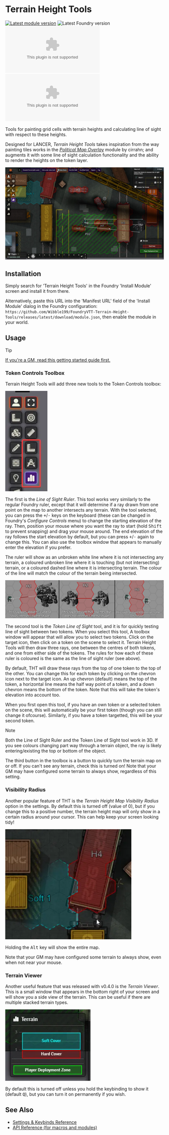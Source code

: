 # Terrain Height Tools

[![Latest module version](https://img.shields.io/badge/dynamic/json?url=https%3A%2F%2Fgithub.com%2FWibble199%2FFoundryVTT-Terrain-Height-Tools%2Freleases%2Flatest%2Fdownload%2Fmodule.json&query=%24.version&prefix=v&style=for-the-badge&label=module%20version)](https://github.com/Wibble199/FoundryVTT-Terrain-Height-Tools/releases/latest)
![Latest Foundry version](https://img.shields.io/badge/dynamic/json?url=https%3A%2F%2Fgithub.com%2FWibble199%2FFoundryVTT-Terrain-Height-Tools%2Freleases%2Flatest%2Fdownload%2Fmodule.json&query=%24.compatibility.verified&style=for-the-badge&label=foundry%20version&color=fe6a1f)
<br/>
[![GitHub downloads (total)](https://img.shields.io/github/downloads/Wibble199/FoundryVTT-Terrain-Height-Tools/release.zip?style=for-the-badge&label=downloads%20(total))](https://github.com/Wibble199/FoundryVTT-Terrain-Height-Tools/releases/latest)
[![GitHub downloads (latest version)](https://img.shields.io/github/downloads/Wibble199/FoundryVTT-Terrain-Height-Tools/latest/release.zip?style=for-the-badge&label=downloads%20(latest))](https://github.com/Wibble199/FoundryVTT-Terrain-Height-Tools/releases/latest)

Tools for painting grid cells with terrain heights and calculating line of sight with respect to these heights.

Designed for LANCER, _Terrain Height Tools_ takes inspiration from the way painting tiles works in the _[Political Map Overlay](https://github.com/cirrahn/foundry-polmap)_ module by cirrahn; and augments it with some line of sight calculation functionality and the ability to render the heights on the token layer.

![Map preview](./docs/img/overview.webp)

## Installation

Simply search for 'Terrain Height Tools' in the Foundry 'Install Module' screen and install it from there.

Alternatively, paste this URL into the 'Manifest URL' field of the 'Install Module' dialog in the Foundry configuration: `https://github.com/Wibble199/FoundryVTT-Terrain-Height-Tools/releases/latest/download/module.json`, then enable the module in your world.

## Usage

> [!TIP]
> [If you're a GM, read this getting started guide first.](./docs/getting-started-gm.md)

### Token Controls Toolbox

Terrain Height Tools will add three new tools to the Token Controls toolbox:

![New Token Controls tools](./docs/img/token-controls-toolbox.webp)

The first is the _Line of Sight Ruler_. This tool works very similarly to the regular Foundry ruler, except that it will determine if a ray drawn from one point on the map to another intersects any terrain. With the tool selected, you can press the <kbd>+</kbd>/<kbd>-</kbd> keys on the keyboard (these can be changed in Foundry's _Configure Controls_ menu) to change the starting elevation of the ray. Then, position your mouse where you want the ray to start (hold <kbd>Shift</kbd> to prevent snapping) and drag your mouse around. The end elevation of the ray follows the start elevation by default, but you can press <kbd>+</kbd>/<kbd>-</kbd> again to change this. You can also use the toolbox window that appears to manually enter the elevation if you prefer.

The ruler will show as an unbroken white line where it is not intersecting any terrain, a coloured unbroken line where it is touching (but not intersecting) terrain, or a coloured dashed line where it is intersecting terrain. The colour of the line will match the colour of the terrain being intersected.

![Line of sight ruler examples](./docs/img/los-ray-examples.webp)

The second tool is the _Token Line of Sight_ tool, and it is for quickly testing line of sight between two tokens. When you select this tool, A toolbox window will appear that will allow you to select two tokens. Click on the target icon, then click on a token on the scene to select it. Terrain Height Tools will then draw three rays, one between the centres of both tokens, and one from either side of the tokens. The rules for how each of these ruler is coloured is the same as the line of sight ruler (see above).

By default, THT will draw these rays from the top of one token to the top of the other. You can change this for each token by clicking on the chevron icon next to the target icon. An up chevron (default) means the top of the token, a horizontal line means the half way point of a token, and a down chevron means the bottom of the token. Note that this will take the token's elevation into account too.

When you first open this tool, if you have an own token or a selected token on the scene, this will automatically be your first token (though you can still change it ofcourse). Similarly, if you have a token targetted, this will be your second token.

> [!NOTE]
> Both the Line of Sight Ruler and the Token Line of Sight tool work in 3D. If you see colours changing part way through a terrain object, the ray is likely entering/existing the top or bottom of the object.

The third button in the toolbox is a button to quickly turn the terrain map on or off. If you can't see any terrain, check this is turned on! Note that your GM may have configured some terrain to always show, regardless of this setting.

### Visibility Radius

Another popular feature of THT is the _Terrain Height Map Visibility Radius_ option in the settings. By default this is turned off (value of 0), but if you change this to a positive number, the terrain height map will only show in a certain radius around your cursor. This can help keep your screen looking tidy!

![Visibility radius preview](./docs/img/visibility-radius.webp)

Holding the <kbd>Alt</kbd> key will show the entire map.

Note that your GM may have configured some terrain to always show, even when not near your mouse.

### Terrain Viewer

Another useful feature that was released with v0.4.0 is the _Terrain Viewer_. This is a small window that appears in the bottom right of your screen and will show you a side view of the terrain. This can be useful if there are multiple stacked terrain types.

![Terrain Viewer](./docs/img/terrain-viewer.webp)

By default this is turned off unless you hold the keybinding to show it (default <kbd>Q</kbd>), but you can turn it on permanently if you wish.

## See Also
- [Settings & Keybinds Reference](./docs/settings-keybinds-reference.md)
- [API Reference (for macros and modules)](./docs/api.md)
